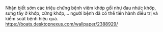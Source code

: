 Nhận biết sớm các triệu chứng bệnh viêm khớp gối như đau nhức khớp, sưng tấy ở khớp, cứng khớp,… người bệnh đã có thể tiến hành điều trị và kiểm soát bệnh hiệu quả.
https://boats.desktopnexus.com/wallpaper/2388929/
